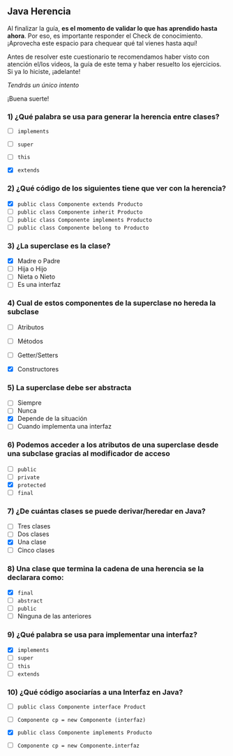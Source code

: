 ## Java Herencia

Al finalizar la guía, **es el momento de validar lo que has aprendido hasta ahora**. Por eso, es importante responder el Check de conocimiento. ¡Aprovecha este espacio para chequear qué tal vienes hasta aquí!

Antes de resolver este cuestionario te recomendamos haber visto con atención
el/los videos, la guía de este tema y haber resuelto los ejercicios. Si
ya lo hiciste, ¡adelante!

_Tendrás un único intento_

¡Buena suerte!


### 1) ¿Qué palabra se usa para generar la herencia entre clases?

- [ ] `implements`
- [ ] `super`
- [ ] `this`
- [X] `extends`


### 2) ¿Qué código de los siguientes tiene que ver con la herencia?

- [X] `public class Componente extends Producto`
- [ ] `public class Componente inherit Producto`
- [ ] `public class Componente implements Producto`
- [ ] `public class Componente belong to Producto`

### 3) ¿La superclase es la clase?

- [X] Madre o Padre
- [ ] Hija o Hijo
- [ ] Nieta o Nieto
- [ ] Es una interfaz

### 4) Cual de estos componentes de la superclase no hereda la subclase

- [ ] Atributos
- [ ] Métodos
- [ ] Getter/Setters
- [X] Constructores


### 5) La superclase debe ser abstracta

- [ ] Siempre
- [ ] Nunca
- [X] Depende de la situación
- [ ] Cuando implementa una interfaz

### 6) Podemos acceder a los atributos de una superclase desde una subclase gracias al modificador de acceso

- [ ] `public`
- [ ] `private`
- [X] `protected`
- [ ] `final`

### 7) ¿De cuántas clases se puede derivar/heredar en Java?

- [ ] Tres clases
- [ ] Dos clases
- [X] Una clase
- [ ] Cinco clases

### 8) Una clase que termina la cadena de una herencia se la declarara como:

- [X] `final`
- [ ] `abstract`
- [ ] `public`
- [ ] Ninguna de las anteriores

### 9) ¿Qué palabra se usa para implementar una interfaz?

- [X] `implements`
- [ ] `super`
- [ ] `this`
- [ ] `extends`

### 10) ¿Qué código asociarías a una Interfaz en Java?

- [ ] `public class Componente interface Product`
- [ ] `Componente cp = new Componente (interfaz)`
- [X] `public class Componente implements Producto`
- [ ] `Componente cp = new Componente.interfaz`


